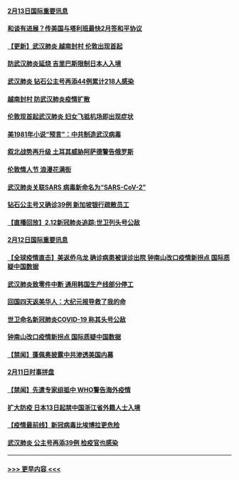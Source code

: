 #### [2月13日国际重要讯息](../pages/prog202/a102776339.md?t=02131855) 
#### [和谈有进展？传美国与塔利班最快2月签和平协议](../pages/prog202/a102776291.md?t=02131855) 
#### [【更新】武汉肺炎 越南封村 伦敦出现首起](../pages/prog202/a102770740.md?t=02131855) 
#### [防武汉肺炎延烧 吉里巴斯限制日本人入境](../pages/prog202/a102776276.md?t=02131855) 
#### [武汉肺炎 钻石公主号再添44例累计218人感染](../pages/prog202/a102776089.md?t=02131855) 
#### [越南封村 防武汉肺炎疫情扩散](../pages/prog202/a102776214.md?t=02131855) 
#### [伦敦现首起武汉肺炎 妇女飞抵机场即出现症状](../pages/prog202/a102776031.md?t=02131855) 
#### [美1981年小说“预言”：中共制造武汉病毒](../pages/prog202/a102775980.md?t=02131855) 
#### [叙北战势再升级 土耳其威胁阿萨德警告俄罗斯](../pages/prog202/a102775904.md?t=02131855) 
#### [伦敦情人节 浪漫花满街](../pages/prog202/a102775786.md?t=02131855) 
#### [武汉肺炎关联SARS 病毒新命名为“SARS-CoV-2”](../pages/prog202/a102775719.md?t=02131855) 
#### [钻石公主号又确诊39例 新加坡银行疏散员工](../pages/prog202/a102775691.md?t=02131855) 
#### [【直播回放】2.12新冠肺炎追踪:世卫列头号公敌](../pages/prog202/a102775541.md?t=02131855) 
#### [2月12日国际重要讯息](../pages/prog202/a102775437.md?t=02131855) 
#### [【全球疫情直击】美返侨乌龙 确诊病患被误诊出院 钟南山改口疫情新拐点 国际质疑中国数据](../pages/prog202/a102775378.md?t=02131855) 
#### [武汉肺炎致零件中断 通用韩国生产线部分停工](../pages/prog202/a102775365.md?t=02131855) 
#### [回国四天返美华人：大纪元报导救了我的命](../pages/prog202/a102775342.md?t=02131855) 
#### [世卫命名新冠肺炎COVID-19 称其头号公敌](../pages/prog202/a102775196.md?t=02131855) 
#### [钟南山改口疫情新拐点 国际质疑中国数据](../pages/prog202/a102775178.md?t=02131855) 
#### [【禁闻】蓬佩奥披露中共渗透美国内幕](../pages/prog202/a102775129.md?t=02131855) 
#### [2月11日时事拼盘](../pages/prog202/a102775140.md?t=02131855) 
#### [【禁闻】先遣专家组抵中 WHO警告海外疫情](../pages/prog202/a102775112.md?t=02131855) 
#### [扩大防疫 日本13日起禁中国浙江省外籍人士入境](../pages/prog202/a102775051.md?t=02131855) 
#### [【疫情最前线】新冠病毒比埃博拉更危险](../pages/prog202/a102775043.md?t=02131855) 
#### [武汉肺炎 公主号再添39例 检疫官也感染](../pages/prog202/a102775031.md?t=02131855) 

----
#### [ >>> 更早内容 <<< ](../indexes/prog202-earlier.md)
